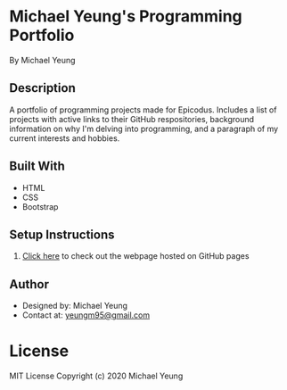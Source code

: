 # Michael Yeung's Programming Portfolio
By Michael Yeung

## Description 
A portfolio of programming projects made for Epicodus. Includes a list of projects with active links to their GitHub respositories, background information on why I'm delving into programming, and a paragraph of my current interests and hobbies.

## Built With
* HTML
* CSS 
* Bootstrap

## Setup Instructions
1. [Click here](https://github.io/yeungm95/programming-portfolio) to check out the webpage hosted on GitHub pages

## Author
* Designed by: Michael Yeung 
* Contact at: yeungm95@gmail.com

# License
MIT License
Copyright (c) 2020 Michael Yeung


